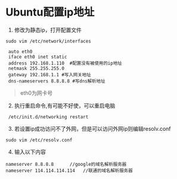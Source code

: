 # Ubuntu配置ip地址

1. 修改为静态ip，打开配置文件
```
sudo vim /etc/network/interfaces
```
```shell
 auto eth0
 iface eth0 inet static
 address 192.168.1.110  #配置没有被使用的ip地址
 netmask 255.255.255.0
 gateway 192.168.1.1 #写入网关地址
 dns-nameservers 8.8.8.8 #写dns解析地址
```
>eth0为网卡号


2. 执行重启命令,有可能不好使，可以重启电脑
```
 /etc/init.d/networking restart
```

3. 若设置ip成功访问不了外网，但是可以访问外网ip则编辑resolv.conf

```
sudo vim /etc/resolv.conf
```
4. 输入以下内容
```shell
nameserver 8.8.8.8      //google的域名解析服务器
nameserver 114.114.114.114   //联通的域名解析服务器
```
